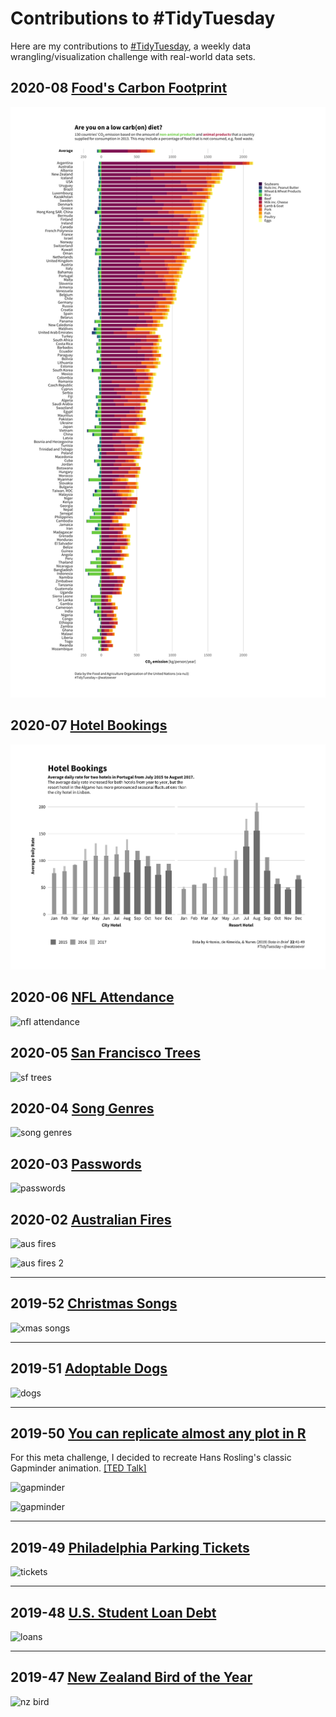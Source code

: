 # Contributions to #TidyTuesday

Here are my contributions to [#TidyTuesday](https://github.com/rfordatascience/tidytuesday), a weekly data wrangling/visualization challenge with real-world data sets.

## 2020-08 [Food's Carbon Footprint](https://www.nu3.de/blogs/nutrition/food-carbon-footprint-index-2018)

![food_carbon](https://raw.githubusercontent.com/jwatzek/tidytuesday/master/plots/2020-08_food_carbon.png)

## 2020-07 [Hotel Bookings](https://www.sciencedirect.com/science/article/pii/S2352340918315191#bib5)

![hotels](https://raw.githubusercontent.com/jwatzek/tidytuesday/master/plots/2020-07_hotels.png)

## 2020-06 [NFL Attendance](https://www.casino.org/record-and-attendance/)

![nfl attendance](https://raw.githubusercontent.com/jwatzek/tidytuesday/master/plots/2020-06_nfl_attendance.png)

## 2020-05 [San Francisco Trees](https://www.sfweekly.com/news/feature/trees-of-life/)

![sf trees](https://raw.githubusercontent.com/jwatzek/tidytuesday/master/plots/2020-05_sf_trees.png)

## 2020-04 [Song Genres](https://www.kaylinpavlik.com/classifying-songs-genres/)

![song genres](https://raw.githubusercontent.com/jwatzek/tidytuesday/master/plots/2020-04_song_genres.png)

## 2020-03 [Passwords](https://wiki.skullsecurity.org/Passwords)

![passwords](https://raw.githubusercontent.com/jwatzek/tidytuesday/master/plots/2020-03_passwords.png)

## 2020-02 [Australian Fires](https://www.nytimes.com/interactive/2020/01/02/climate/australia-fires-map.html)

![aus fires](https://raw.githubusercontent.com/jwatzek/tidytuesday/master/plots/2020-02_aus_fires.png)

![aus fires 2](https://raw.githubusercontent.com/jwatzek/tidytuesday/master/plots/2020-02_aus_fires2.png)

***

## 2019-52 [Christmas Songs](https://adashofdata.com/2014/12/21/how-christmas-songs-have-evolved-over-time/)

![xmas songs](https://raw.githubusercontent.com/jwatzek/tidytuesday/master/plots/2019-52_xmas_songs.png)

***

## 2019-51 [Adoptable Dogs](https://pudding.cool/2019/10/shelters/)

![dogs](https://raw.githubusercontent.com/jwatzek/tidytuesday/master/plots/2019-51_dogs.png)

***

## 2019-50 [You can replicate almost any plot in R](https://simplystatistics.org/2019/08/28/you-can-replicate-almost-any-plot-with-ggplot2/)

For this meta challenge, I decided to recreate Hans Rosling's classic Gapminder animation. [[TED Talk]](https://www.ted.com/talks/hans_rosling_the_best_stats_you_ve_ever_seen)

![gapminder](https://raw.githubusercontent.com/jwatzek/tidytuesday/master/plots/2019-50_gapminder.gif)

![gapminder](https://raw.githubusercontent.com/jwatzek/tidytuesday/master/plots/2019-50_gapminder_static.png)

***

## 2019-49 [Philadelphia Parking Tickets](https://www.opendataphilly.org/dataset/parking-violations)

![tickets](https://raw.githubusercontent.com/jwatzek/tidytuesday/master/plots/2019-49_tickets_both.png)

***

## 2019-48 [U.S. Student Loan Debt](https://studentaid.ed.gov/sa/about/data-center/student/default)

![loans](https://raw.githubusercontent.com/jwatzek/tidytuesday/master/plots/2019-48_loans.png)

***

## 2019-47 [New Zealand Bird of the Year](https://www.forestandbird.org.nz/)

![nz bird](https://raw.githubusercontent.com/jwatzek/tidytuesday/master/plots/2019-47_nz_bird.png)

